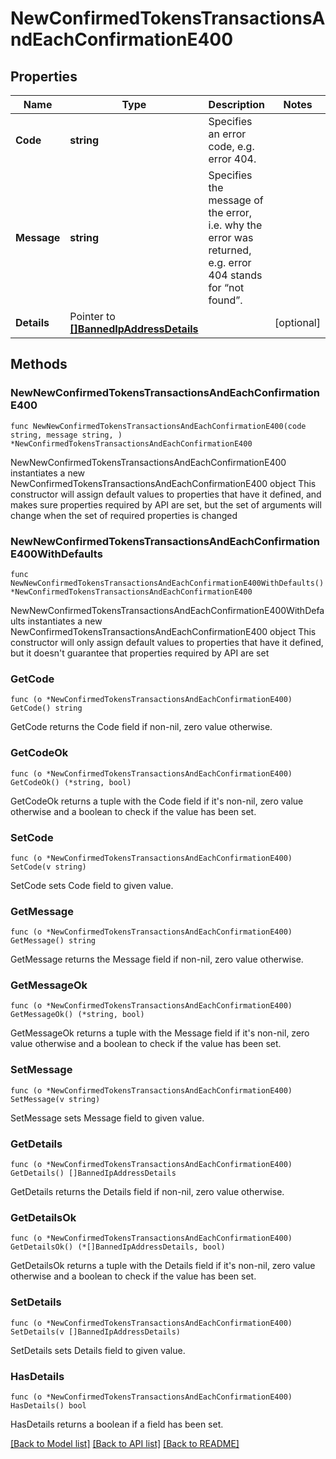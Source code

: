 # NewConfirmedTokensTransactionsAndEachConfirmationE400

## Properties

Name | Type | Description | Notes
------------ | ------------- | ------------- | -------------
**Code** | **string** | Specifies an error code, e.g. error 404. | 
**Message** | **string** | Specifies the message of the error, i.e. why the error was returned, e.g. error 404 stands for “not found”. | 
**Details** | Pointer to [**[]BannedIpAddressDetails**](BannedIpAddressDetails.md) |  | [optional] 

## Methods

### NewNewConfirmedTokensTransactionsAndEachConfirmationE400

`func NewNewConfirmedTokensTransactionsAndEachConfirmationE400(code string, message string, ) *NewConfirmedTokensTransactionsAndEachConfirmationE400`

NewNewConfirmedTokensTransactionsAndEachConfirmationE400 instantiates a new NewConfirmedTokensTransactionsAndEachConfirmationE400 object
This constructor will assign default values to properties that have it defined,
and makes sure properties required by API are set, but the set of arguments
will change when the set of required properties is changed

### NewNewConfirmedTokensTransactionsAndEachConfirmationE400WithDefaults

`func NewNewConfirmedTokensTransactionsAndEachConfirmationE400WithDefaults() *NewConfirmedTokensTransactionsAndEachConfirmationE400`

NewNewConfirmedTokensTransactionsAndEachConfirmationE400WithDefaults instantiates a new NewConfirmedTokensTransactionsAndEachConfirmationE400 object
This constructor will only assign default values to properties that have it defined,
but it doesn't guarantee that properties required by API are set

### GetCode

`func (o *NewConfirmedTokensTransactionsAndEachConfirmationE400) GetCode() string`

GetCode returns the Code field if non-nil, zero value otherwise.

### GetCodeOk

`func (o *NewConfirmedTokensTransactionsAndEachConfirmationE400) GetCodeOk() (*string, bool)`

GetCodeOk returns a tuple with the Code field if it's non-nil, zero value otherwise
and a boolean to check if the value has been set.

### SetCode

`func (o *NewConfirmedTokensTransactionsAndEachConfirmationE400) SetCode(v string)`

SetCode sets Code field to given value.


### GetMessage

`func (o *NewConfirmedTokensTransactionsAndEachConfirmationE400) GetMessage() string`

GetMessage returns the Message field if non-nil, zero value otherwise.

### GetMessageOk

`func (o *NewConfirmedTokensTransactionsAndEachConfirmationE400) GetMessageOk() (*string, bool)`

GetMessageOk returns a tuple with the Message field if it's non-nil, zero value otherwise
and a boolean to check if the value has been set.

### SetMessage

`func (o *NewConfirmedTokensTransactionsAndEachConfirmationE400) SetMessage(v string)`

SetMessage sets Message field to given value.


### GetDetails

`func (o *NewConfirmedTokensTransactionsAndEachConfirmationE400) GetDetails() []BannedIpAddressDetails`

GetDetails returns the Details field if non-nil, zero value otherwise.

### GetDetailsOk

`func (o *NewConfirmedTokensTransactionsAndEachConfirmationE400) GetDetailsOk() (*[]BannedIpAddressDetails, bool)`

GetDetailsOk returns a tuple with the Details field if it's non-nil, zero value otherwise
and a boolean to check if the value has been set.

### SetDetails

`func (o *NewConfirmedTokensTransactionsAndEachConfirmationE400) SetDetails(v []BannedIpAddressDetails)`

SetDetails sets Details field to given value.

### HasDetails

`func (o *NewConfirmedTokensTransactionsAndEachConfirmationE400) HasDetails() bool`

HasDetails returns a boolean if a field has been set.


[[Back to Model list]](../README.md#documentation-for-models) [[Back to API list]](../README.md#documentation-for-api-endpoints) [[Back to README]](../README.md)


